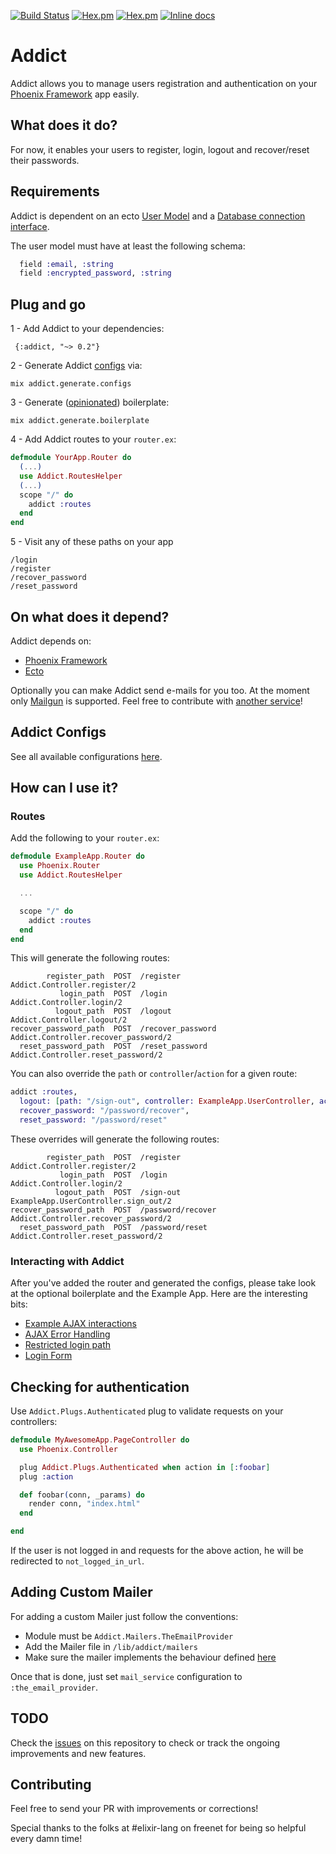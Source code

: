 [![Build Status](https://travis-ci.org/trenpixster/addict.svg)](https://travis-ci.org/trenpixster/addict) [![Hex.pm](http://img.shields.io/hexpm/v/addict.svg)](https://hex.pm/packages/addict) [![Hex.pm](http://img.shields.io/hexpm/dt/addict.svg)](https://hex.pm/packages/addict)
[![Inline docs](http://inch-ci.org/github/trenpixster/addict.svg)](http://inch-ci.org/github/trenpixster/addict)

# Addict

Addict allows you to manage users registration and authentication on your [Phoenix Framework](http://www.phoenixframework.org) app easily.

## What does it do?
For now, it enables your users to register, login, logout and recover/reset their passwords.

## Requirements

Addict is dependent on an ecto [User Model](https://github.com/elixir-lang/ecto/blob/master/examples/simple/lib/simple.ex#L18) and a [Database connection interface](https://github.com/elixir-lang/ecto/blob/master/examples/simple/lib/simple.ex#L12).

The user model must have at least the following schema:
```elixir
  field :email, :string
  field :encrypted_password, :string
```

## Plug and go
1 - Add Addict to your dependencies:
```
 {:addict, "~> 0.2"}
```
2 - Generate Addict [configs](https://github.com/trenpixster/addict/blob/master/configs.md) via:
```
mix addict.generate.configs
```
3 - Generate ([opinionated](#gen_boilerplate)) boilerplate:
```
mix addict.generate.boilerplate
```
4 - Add Addict routes to your `router.ex`:
```elixir
defmodule YourApp.Router do
  (...)
  use Addict.RoutesHelper
  (...)
  scope "/" do
    addict :routes
  end
end
```
5 - Visit any of these paths on your app
```
/login
/register
/recover_password
/reset_password
```

## On what does it depend?
Addict depends on:
- [Phoenix Framework](http://www.phoenixframework.org)
- [Ecto](https://github.com/elixir-lang/ecto)

Optionally you can make Addict send e-mails for you too. At the moment only [Mailgun](https://mailgun.com) is supported. Feel free to contribute with [another service](#mailers)!

## Addict Configs

See all available configurations [here](https://github.com/trenpixster/addict/blob/master/configs.md).

## How can I use it?

### Routes

Add the following to your `router.ex`:

```elixir
defmodule ExampleApp.Router do
  use Phoenix.Router
  use Addict.RoutesHelper

  ...

  scope "/" do
    addict :routes
  end
end
```

This will generate the following routes:

```
        register_path  POST  /register          Addict.Controller.register/2
           login_path  POST  /login             Addict.Controller.login/2
          logout_path  POST  /logout            Addict.Controller.logout/2
recover_password_path  POST  /recover_password  Addict.Controller.recover_password/2
  reset_password_path  POST  /reset_password    Addict.Controller.reset_password/2
```

You can also override the `path` or `controller`/`action` for a given route:

```elixir
addict :routes,
  logout: [path: "/sign-out", controller: ExampleApp.UserController, action: :sign_out],
  recover_password: "/password/recover",
  reset_password: "/password/reset"
```

These overrides will generate the following routes:

```
        register_path  POST  /register          Addict.Controller.register/2
           login_path  POST  /login             Addict.Controller.login/2
          logout_path  POST  /sign-out          ExampleApp.UserController.sign_out/2
recover_password_path  POST  /password/recover  Addict.Controller.recover_password/2
  reset_password_path  POST  /password/reset    Addict.Controller.reset_password/2
```

### Interacting with Addict

After you've added the router and generated the configs, please take look at the optional boilerplate and the Example App. Here are the interesting bits:
- [Example AJAX interactions](https://github.com/trenpixster/addict/blob/master/boilerplate/addict.js)
- [AJAX Error Handling](https://github.com/trenpixster/addict/blob/master/boilerplate/addict.js#L67)
- [Restricted login path](https://github.com/trenpixster/addict/blob/master/example_app/web/controllers/page_controller.ex#L3)
- [Login Form](https://github.com/trenpixster/addict/blob/master/boilerplate/login.html.eex)

## Checking for authentication
Use `Addict.Plugs.Authenticated` plug to validate requests on your controllers:
```elixir
defmodule MyAwesomeApp.PageController do
  use Phoenix.Controller

  plug Addict.Plugs.Authenticated when action in [:foobar]
  plug :action

  def foobar(conn, _params) do
    render conn, "index.html"
  end

end
```

If the user is not logged in and requests for the above action, he will be redirected to `not_logged_in_url`.

## Adding Custom Mailer

For adding a custom Mailer just follow the conventions:
- Module must be `Addict.Mailers.TheEmailProvider`
- Add the Mailer file in `/lib/addict/mailers`
- Make sure the mailer implements the behaviour defined [here](https://github.com/trenpixster/addict/blob/master/lib/addict/mailers/generic.ex)

Once that is done, just set `mail_service` configuration to `:the_email_provider`.

## TODO
Check the [issues](https://github.com/trenpixster/addict/issues) on this repository to check or track the ongoing improvements and new features.

## Contributing

Feel free to send your PR with improvements or corrections!

Special thanks to the folks at #elixir-lang on freenet for being so helpful every damn time!
